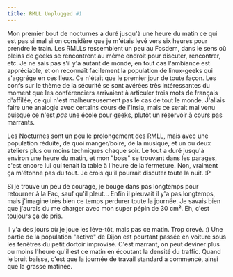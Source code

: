 ```yaml
---
title: RMLL Unplugged #1
---
```


Mon premier bout de nocturnes a duré jusqu'à une heure du matin ce qui est pas
si mal si on considère que je m'étais levé vers six heures pour prendre le
train. Les RMLLs ressemblent un peu au Fosdem, dans le sens où pleins de geeks
se rencontrent au même endroit pour discuter, rencontrer, etc. Je ne sais pas
s'il y'a autant de monde, en tout cas l'ambiance est appréciable, et on
reconnaît facilement la population de linux-geeks qui s'aggrége en ces lieux.
Ce n'était que le premier jour de toute façon. Les confs sur le thème de la
sécurité se sont avérées très intéressantes du moment que les conférenciers
arrivaient à articuler trois mots de français d'affilée, ce qui n'est
malheureusement pas le cas de tout le monde. J'allais faire une analogie avec
certains cours de l'Insia, mais ce serait mal venu puisque ce n'est _pas_ une
école pour geeks, plutôt un réservoir à cours pas marrants.

Les Nocturnes sont un peu le prolongement des RMLL, mais avec une population
réduite, de quoi manger/boire, de la musique, et un ou deux ateliers plus ou
moins techniques chaque soir. Le tout a duré jusqu'à environ une heure du
matin, et mon "boss" se trouvant dans les parages, c'est encore lui qui tenait
la table à l'heure de la fermeture. Non, vraiment ça m'étonne pas du tout. Je
crois qu'il pourrait discuter toute la nuit. :P

Si je trouve un peu de courage, je bouge dans pas longtemps pour retourner à
la Fac, sauf qu'il pleut... Enfin il pleuvait il y'a pas longtemps, mais
j'imagine très bien ce temps perdurer toute la journée. Je savais bien que
j'aurais du me charger avec mon super pépin de 30 cm². Eh, c'est toujours ça
de pris.

Il y'a des jours où je joue les lève-tôt, mais pas ce matin. Trop crevé. :)
Une partie de la population "active" de Dijon est pourtant passée en voiture
sous les fenêtres du petit dortoir improvisé. C'est marrant, on peut deviner
plus ou moins l'heure qu'il est ce matin en écoutant la densité du traffic.
Quand le bruit baisse, c'est que la journée de travail standard a commencé,
ainsi que la grasse matinée.

